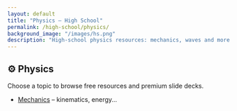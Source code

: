 ```yaml
---
layout: default
title: "Physics – High School"
permalink: /high-school/physics/
background_image: "/images/hs.png"
description: "High-school physics resources: mechanics, waves and more."
---
```


<div class="content-box">
<h2>⚙️ Physics</h2>
<p>Choose a topic to browse free resources and premium slide decks.</p>
</div>

<ul class="resource-list">
  <li><a href="/high-school/physics/mechanics/">Mechanics</a> – kinematics, energy…</li>
  <!-- future topics -->
  <!-- <li><a href="/high-school/physics/waves/">Waves &amp; Optics</a></li> -->
</ul>
